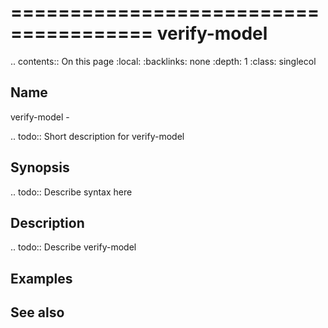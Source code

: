 

======================================
verify-model
======================================

.. contents:: On this page
    :local:
    :backlinks: none
    :depth: 1
    :class: singlecol

Name
----
verify-model - 

.. todo::
    Short description for verify-model

Synopsis
--------
.. todo::
   Describe syntax here

Description
-----------
.. todo::
    Describe verify-model

Examples
--------

See also
--------

